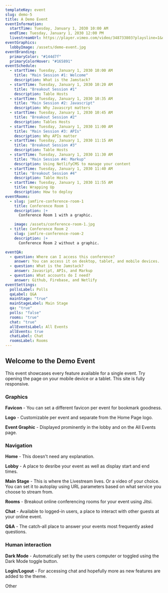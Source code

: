 ```yaml
---
templateKey: event
slug: demo-5
title: A Demo Event
eventInformation:
  startTime: Tuesday, January 1, 2030 10:00 AM
  endTime: Tuesday, January 1, 2030 12:00 PM
  livestreamUrl: https://player.vimeo.com/video/348733803?playsline=1&quality=1080p&autoplay=1&muted=0
eventGraphics:
  lobbyImage: /assets/demo-event.jpg
eventBranding:
  primaryColor: "#144d7f"
  primaryColorHover: "#165891"
eventSchedule:
  - startTime: Tuesday, January 1, 2030 10:00 AM
    title: "Main Session #1: Welcome"
    description: What is the Jamstack?
  - startTime: Tuesday, January 1, 2030 10:20 AM
    title: "Breakout Session #1"
    description: Table Hosts
  - startTime: Tuesday, January 1, 2030 10:35 AM
    title: "Main Session #2: Javascript"
    description: Why Javascrpt matters
  - startTime: Tuesday, January 1, 2030 10:45 AM
    title: "Breakout Session #2"
    description: Tables Hosts
  - startTime: Tuesday, January 1, 2030 11:00 AM
    title: "Main Session #3: APIs"
    description: Why APIs matter
  - startTime: Tuesday, January 1, 2030 11:15 AM
    title: "Breakout Session #3"
    description: Table Hosts
  - startTime: Tuesday, January 1, 2030 11:30 AM
    title: "Main Session #4: Markup"
    description: Using NetlifyCMS to manage your content
  - startTime: Tuesday, January 1, 2030 11:40 AM
    title: "Breakout Session #4"
    description: Table Hosts
  - startTime: Tuesday, January 1, 2030 11:55 AM
    title: Wrapping Up
    description: How to deploy
eventRooms:
  - slug: jamfire-conference-room-1
    title: Conference Room 1
    description: |+
      Conference Room 1 with a graphic.

    image: /assets/conference-room-1.jpg
  - title: Conference Room 2
    slug: jamfire-conference-room-2
    description: |+
      Conference Room 2 without a graphic.

eventQA:
  - question: Where can I access this conference?
    answer: You can access it on desktop, tablet, and mobile devices.
  - question: What is the Jamstack?
    answer: Javasript, APIs, and Markup
  - question: What accounts do I need?
    answer: Github, Firebase, and Netlify
eventSettings:
  pollsLabel: Polls
  qaLabel: Q&A
  mainStage: "true"
  mainStageLabel: Main Stage
  qa: "true"
  polls: "false"
  rooms: "true"
  chat: "true"
  allEventsLabel: All Events
  allEvents: true
  chatLabel: Chat
  roomsLabel: Rooms
---
```

## Welcome to the Demo Event

This event showcases every feature available for a single event. Try opening the page on your mobile device or a tablet. This site is fully responsive.

### Graphics

**Favicon** - You can set a different favicon per event for bookmark goodness.

**Logo** - Customizable per event and separate from the Home Page logo.

**Event Graphic** - Displayed prominently in the lobby and on the All Events page.

### Navigation

**Home** - This doesn't need any explanation.

**Lobby** - A place to desribe your event as well as display start and end times.

**Main Stage** - This is where the Livestream lives. Or a video of your choice. You can set it to autoplay using URL parameters based on what service you choose to stream from.

**Rooms** - Breakout online conferencing rooms for your event using Jitsi.

**Chat** - Available to logged-in users, a place to interact with other guests at your online event.

**Q&A** - The catch-all place to answer your events most frequently asked questions.

### Human interaction

**Dark Mode** - Automatically set by the users computer or toggled using the Dark Mode toggle button.

**Login/Logout** - For accessing chat and hopefully more as new features are added to the theme.

Other